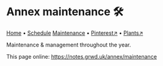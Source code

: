 # Annex maintenance 🛠️

[Home](https://notes.grwd.uk/annex/) • [Schedule](https://notes.grwd.uk/annex/schedule) [Maintenance](https://notes.grwd.uk/annex/maintenance) • [Pinterest↗](https://pinterest.co.uk/NatureWorksGarden/annex) • [Plants↗](https://bit.ly/annex-plants)

Maintenance & management throughout the year.

This page online: <https://notes.grwd.uk/annex/maintenance>
